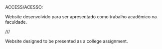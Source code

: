 ACCESS/ACESSO:

Website desenvolvido para ser apresentado como trabalho acadêmico na faculdade. 

///

Website designed to be presented as a college assignment.
